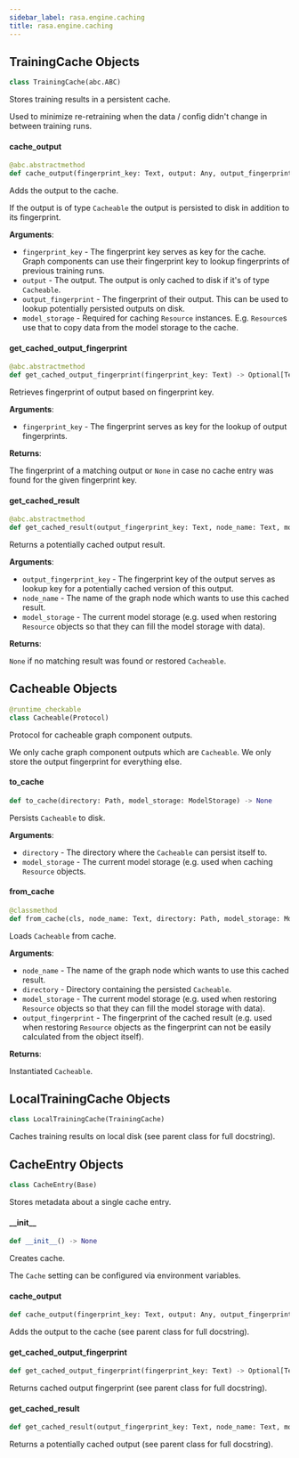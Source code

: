 ```yaml
---
sidebar_label: rasa.engine.caching
title: rasa.engine.caching
---
```

## TrainingCache Objects

```python
class TrainingCache(abc.ABC)
```

Stores training results in a persistent cache.

Used to minimize re-retraining when the data / config didn&#x27;t change in between
training runs.

#### cache\_output

```python
@abc.abstractmethod
def cache_output(fingerprint_key: Text, output: Any, output_fingerprint: Text, model_storage: ModelStorage) -> None
```

Adds the output to the cache.

If the output is of type `Cacheable` the output is persisted to disk in addition
to its fingerprint.

**Arguments**:

- `fingerprint_key` - The fingerprint key serves as key for the cache. Graph
  components can use their fingerprint key to lookup fingerprints of
  previous training runs.
- `output` - The output. The output is only cached to disk if it&#x27;s of type
  `Cacheable`.
- `output_fingerprint` - The fingerprint of their output. This can be used
  to lookup potentially persisted outputs on disk.
- `model_storage` - Required for caching `Resource` instances. E.g. `Resource`s
  use that to copy data from the model storage to the cache.

#### get\_cached\_output\_fingerprint

```python
@abc.abstractmethod
def get_cached_output_fingerprint(fingerprint_key: Text) -> Optional[Text]
```

Retrieves fingerprint of output based on fingerprint key.

**Arguments**:

- `fingerprint_key` - The fingerprint serves as key for the lookup of output
  fingerprints.
  

**Returns**:

  The fingerprint of a matching output or `None` in case no cache entry was
  found for the given fingerprint key.

#### get\_cached\_result

```python
@abc.abstractmethod
def get_cached_result(output_fingerprint_key: Text, node_name: Text, model_storage: ModelStorage) -> Optional[Cacheable]
```

Returns a potentially cached output result.

**Arguments**:

- `output_fingerprint_key` - The fingerprint key of the output serves as lookup
  key for a potentially cached version of this output.
- `node_name` - The name of the graph node which wants to use this cached result.
- `model_storage` - The current model storage (e.g. used when restoring
  `Resource` objects so that they can fill the model storage with data).
  

**Returns**:

  `None` if no matching result was found or restored `Cacheable`.

## Cacheable Objects

```python
@runtime_checkable
class Cacheable(Protocol)
```

Protocol for cacheable graph component outputs.

We only cache graph component outputs which are `Cacheable`. We only store the
output fingerprint for everything else.

#### to\_cache

```python
def to_cache(directory: Path, model_storage: ModelStorage) -> None
```

Persists `Cacheable` to disk.

**Arguments**:

- `directory` - The directory where the `Cacheable` can persist itself to.
- `model_storage` - The current model storage (e.g. used when caching `Resource`
  objects.

#### from\_cache

```python
@classmethod
def from_cache(cls, node_name: Text, directory: Path, model_storage: ModelStorage, output_fingerprint: Text) -> Cacheable
```

Loads `Cacheable` from cache.

**Arguments**:

- `node_name` - The name of the graph node which wants to use this cached result.
- `directory` - Directory containing the persisted `Cacheable`.
- `model_storage` - The current model storage (e.g. used when restoring
  `Resource` objects so that they can fill the model storage with data).
- `output_fingerprint` - The fingerprint of the cached result (e.g. used when
  restoring `Resource` objects as the fingerprint can not be easily
  calculated from the object itself).
  

**Returns**:

  Instantiated `Cacheable`.

## LocalTrainingCache Objects

```python
class LocalTrainingCache(TrainingCache)
```

Caches training results on local disk (see parent class for full docstring).

## CacheEntry Objects

```python
class CacheEntry(Base)
```

Stores metadata about a single cache entry.

#### \_\_init\_\_

```python
def __init__() -> None
```

Creates cache.

The `Cache` setting can be configured via environment variables.

#### cache\_output

```python
def cache_output(fingerprint_key: Text, output: Any, output_fingerprint: Text, model_storage: ModelStorage) -> None
```

Adds the output to the cache (see parent class for full docstring).

#### get\_cached\_output\_fingerprint

```python
def get_cached_output_fingerprint(fingerprint_key: Text) -> Optional[Text]
```

Returns cached output fingerprint (see parent class for full docstring).

#### get\_cached\_result

```python
def get_cached_result(output_fingerprint_key: Text, node_name: Text, model_storage: ModelStorage) -> Optional[Cacheable]
```

Returns a potentially cached output (see parent class for full docstring).

